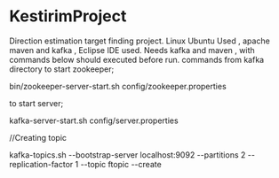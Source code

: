# KestirimProject
Direction estimation target finding project.
Linux Ubuntu Used , apache maven and kafka , Eclipse IDE used.
Needs kafka and maven , with commands below should executed before run.
commands from kafka directory
to start zookeeper; 

bin/zookeeper-server-start.sh config/zookeeper.properties

to start server;

kafka-server-start.sh config/server.properties

//Creating topic

kafka-topics.sh --bootstrap-server localhost:9092 --partitions 2 --replication-factor 1 --topic ftopic --create
